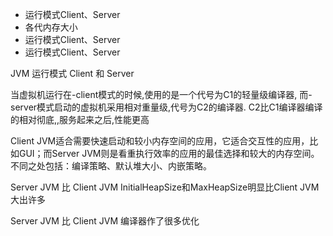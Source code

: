 * 运行模式Client、Server
* 各代内存大小
* 运行模式Client、Server
* 运行模式Client、Server

























JVM 运行模式 Client 和 Server

当虚拟机运行在-client模式的时候,使用的是一个代号为C1的轻量级编译器, 而-server模式启动的虚拟机采用相对重量级,代号为C2的编译器. C2比C1编译器编译的相对彻底,,服务起来之后,性能更高

Client JVM适合需要快速启动和较小内存空间的应用，它适合交互性的应用，比如GUI；而Server JVM则是看重执行效率的应用的最佳选择和较大的内存空间。不同之处包括：编译策略、默认堆大小、内嵌策略。


Server JVM 比 Client JVM InitialHeapSize和MaxHeapSize明显比Client JVM大出许多


Server JVM  比 Client JVM 编译器作了很多优化